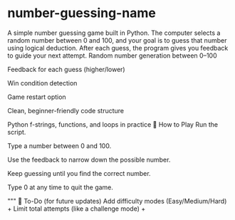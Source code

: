 # number-guessing-name
A simple number guessing game built in Python. The computer selects a random number between 0 and 100, and your goal is to guess that number using logical deduction. After each guess, the program gives you feedback to guide your next attempt.
Random number generation between 0–100

Feedback for each guess (higher/lower)

Win condition detection

Game restart option

Clean, beginner-friendly code structure

Python f-strings, functions, and loops in practice
📌 How to Play
Run the script.

Type a number between 0 and 100.

Use the feedback to narrow down the possible number.

Keep guessing until you find the correct number.

Type 0 at any time to quit the game.

"""
🧩 To-Do (for future updates)
 Add difficulty modes (Easy/Medium/Hard) + 
 Limit total attempts (like a challenge mode) +

